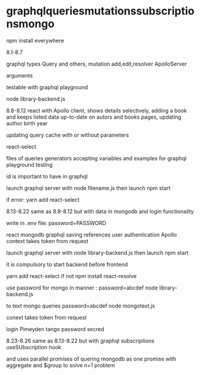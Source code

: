 # graphqlqueriesmutationssubscriptionsmongo

npm install
everywhere

8.1-8.7

graphql types Query and others, mutation add,edit,resolver
ApolloServer

arguments

testable with graphql playground

node library-backend.js

8.8-8.12
react with Apollo client, shows details selectively, adding a book and keeps listed data up-to-date on autors and books pages, updating author birth year

updating query cache with or without parameters

react-select 

files of queries generators accepting variables
and examples for graphql playground testing

id is important to have in graphql

launch graphql server with node filename.js then launch npm start

if error:
yarn add react-select

8.13-8.22
same as 8.8-8.12 but with data in mongodb and login functionality


write in .env file:
password=PASSWORD


react mongodb graphql saving references
user authentication Apollo context takes token from request


launch graphql server with node library-backend.js then launch npm start

it is compulsory to start backend before frontend

yarn add react-select 
if not 
npm install react-resolve

use password for mongo in manner : 
password=abcdef node library-backend.js

to text mongo queries
password=abcdef node mongotext.js

conext takes token from request

login Pimeyden tango
password secred


8.23-8.26 same as 8.13-8.22
but with
graphql subscriptions
useSUbscription hook

and uses
parallel promises of quering mongodb as one promise with aggregate and $group
to solve n+1 problem
